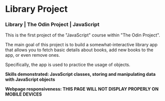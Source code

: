 # Library Project

### Library | The Odin Project | JavaScript

This is the first project of the "JavaScript" course within "The Odin Project".

The main goal of this project is to build a somewhat-interactive library app that allows you to fetch basic details about books, add new books to the app, or even remove ones.

Specifically, the app is used to practice the usage of objects.

**Skills demonstrated: JavaScript classes, storing and manipulating data with JavaScript objects**

**Webpage responsiveness: THIS PAGE WILL NOT DISPLAY PROPERLY ON MOBILE DEVICES**